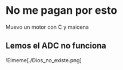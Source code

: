 # No me pagan por esto
Muevo un motor con C y maicena

## Lemos el ADC no funciona
!Elmeme[./Dios_no_existe.png]
